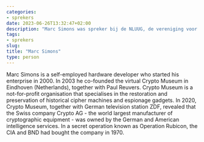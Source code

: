 ```yaml
---
categories:
- sprekers
date: 2023-06-26T13:32:47+02:00
description: "Marc Simons was spreker bij de NLUUG, de vereniging voor open systemen en open standaarden. Lees meer over deze spreker."
tags:
- sprekers
slug:
title: "Marc Simons"
type: person
---
```


Marc Simons is a self-employed hardware developer who started his enterprise in 2000. In 2003 he co-founded the virtual Crypto Museum in Eindhoven (Netherlands), together with Paul Reuvers. Crypto Museum is a not-for-profit organisation that specialises in the restoration and preservation of historical cipher machines and espionage gadgets. In 2020, Crypto Museum, together with German television station ZDF, revealed that the Swiss company Crypto AG - the world largest manufacturer of cryptographic equipment - was owned by the German and American intelligence services. In a secret operation known as Operation Rubicon, the CIA and BND had bought the company in 1970.
